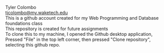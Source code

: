 Tyler Colombo  
tjcolombo@my.waketech.edu  
This is a github account created for my Web Programming and Database foundations class  
This repository is created for future assignments  
To clone this to my machine, I opened the Github desktop application, Pressed "File" in the top left corner, then pressed "Clone repository", selecting this github repo.  


